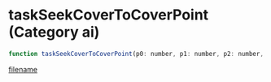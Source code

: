 # taskSeekCoverToCoverPoint (Category ai)

```js
function taskSeekCoverToCoverPoint(p0: number, p1: number, p2: number, p3: number, p4: number, p5: number, p6: boolean): void
```

[filename](taskSeekCoverToCoverPoint_m.md ':include')